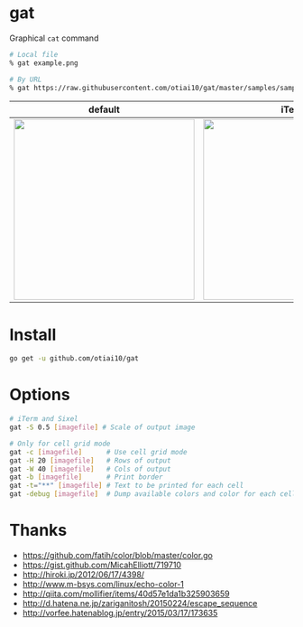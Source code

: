 gat
===========

Graphical `cat` command

```sh
# Local file
% gat example.png

# By URL
% gat https://raw.githubusercontent.com/otiai10/gat/master/samples/sample.png
```

| default | iTerm | Sixel |
|:-------:|:------:|:------:|
| <img width="320px" src="https://cloud.githubusercontent.com/assets/931554/11317166/b0b4a2ce-9066-11e5-8341-d536b22b656a.png"> | <img width="320px" src="https://user-images.githubusercontent.com/931554/44513376-26ed8280-a6f8-11e8-83df-f1f877228189.png"> | supported but no image |

# Install

```sh
go get -u github.com/otiai10/gat
```

# Options

```sh
# iTerm and Sixel
gat -S 0.5 [imagefile] # Scale of output image

# Only for cell grid mode
gat -c [imagefile]      # Use cell grid mode
gat -H 20 [imagefile]   # Rows of output
gat -W 40 [imagefile]   # Cols of output
gat -b [imagefile]      # Print border
gat -t="**" [imagefile] # Text to be printed for each cell
gat -debug [imagefile]  # Dump available colors and color for each cell
```

# Thanks

- https://github.com/fatih/color/blob/master/color.go
- https://gist.github.com/MicahElliott/719710
- http://hiroki.jp/2012/06/17/4398/
- http://www.m-bsys.com/linux/echo-color-1
- http://qiita.com/mollifier/items/40d57e1da1b325903659
- http://d.hatena.ne.jp/zariganitosh/20150224/escape_sequence
- http://vorfee.hatenablog.jp/entry/2015/03/17/173635
